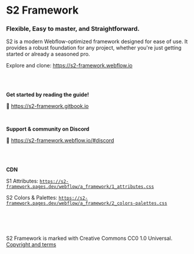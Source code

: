 # S2 Framework

### Flexible, Easy to master, and Straightforward.

S2 is a modern Webflow-optimized framework designed for ease of use. It provides a robust foundation for any project, whether you're just getting started or already a seasoned pro.

Explore and clone: https://s2-framework.webflow.io


<br><br>


**Get started by reading the guide!**

📗 https://s2-framework.gitbook.io

<br>

**Support & community on Discord**

💬 https://s2-framework.webflow.io/#discord


<br><br>


**CDN**

S1 Attributes: <code>https://s2-framework.pages.dev/webflow/a_framework/1_attributes.css</code>

S2 Colors & Palettes: <code>https://s2-framework.pages.dev/webflow/a_framework/2_colors-palettes.css</code>


<br><br><br>


S2 Framework is marked with Creative Commons CC0 1.0 Universal.
[Copyright and terms](https://s2-framework.gitbook.io/docs/copyright-and-terms)
